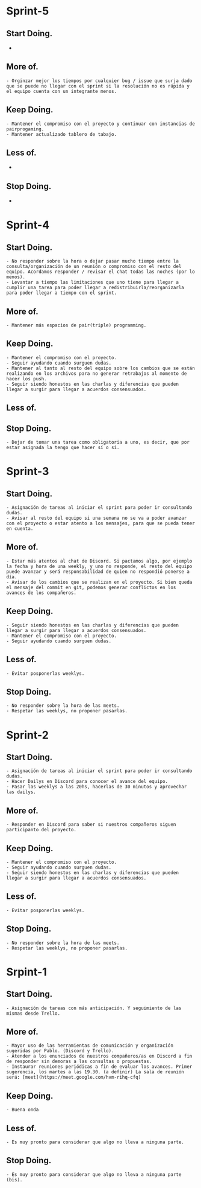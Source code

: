 # Sprint-5

## Start Doing.
-
## More of.
    - Orginzar mejor los tiempos por cualquier bug / issue que surja dado que se puede no llegar con el sprint si la resolución no es rápida y el equipo cuenta con un integrante menos. 
## Keep Doing.
    - Mantener el compromiso con el proyecto y continuar con instancias de pairprogaming.
    - Mantener actualizado tablero de tabajo.
## Less of.
-
## Stop Doing.
-
# Sprint-4

## Start Doing.

    - No responder sobre la hora o dejar pasar mucho tiempo entre la consulta/organización de un reunión o compromiso con el resto del equipo. Acordamos responder / revisar el chat todas las noches (por lo menos).
    - Levantar a tiempo las limitaciones que uno tiene para llegar a cumplir una tarea para poder llegar a redistribuirla/reorganizarla para poder llegar a tiempo con el sprint.

## More of.

    - Mantener más espacios de pair(triple) programming.

## Keep Doing.

    - Mantener el compromiso con el proyecto.
    - Seguir ayudando cuando surguen dudas.
    - Mantener al tanto al resto del equipo sobre los cambios que se están realizando en los archivos para no generar retrabajos al momento de hacer los push.
    - Seguir siendo honestos en las charlas y diferencias que pueden llegar a surgir para llegar a acuerdos consensuados.

## Less of.

## Stop Doing.
    - Dejar de tomar una tarea como obligatoria a uno, es decir, que por estar asignada la tengo que hacer sí o sí.

# Sprint-3

## Start Doing.

    - Asignación de tareas al iniciar el sprint para poder ir consultando dudas.
    - Avisar al resto del equipo si una semana no se va a poder avanzar con el proyecto o estar atento a los mensajes, para que se pueda tener en cuenta.

## More of.

    - Estar más atentos al chat de Discord. Si pactamos algo, por ejemplo la fecha y hora de una weekly, y uno no responde, el resto del equipo puede avanzar y será responsabilidad de quien no respondió ponerse a día.
    - Avisar de los cambios que se realizan en el proyecto. Si bien queda el mensaje del commit en git, podemos generar conflictos en los avances de los compañeros.

## Keep Doing.

    - Seguir siendo honestos en las charlas y diferencias que pueden llegar a surgir para llegar a acuerdos consensuados.
    - Mantener el compromiso con el proyecto.
    - Seguir ayudando cuando surguen dudas.

## Less of.

    - Evitar posponerlas weeklys.

## Stop Doing.

    - No responder sobre la hora de las meets.
    - Respetar las weeklys, no proponer pasarlas.

# Sprint-2

## Start Doing.

    - Asignación de tareas al iniciar el sprint para poder ir consultando dudas.
    - Hacer Dailys en Discord para conocer el avance del equipo.
    - Pasar las weeklys a las 20hs, hacerlas de 30 minutos y aprovechar las dailys.

## More of.

    - Responder en Discord para saber si nuestros compañeros siguen participanto del proyecto.

## Keep Doing.

    - Mantener el compromiso con el proyecto.
    - Seguir ayudando cuando surguen dudas.
    - Seguir siendo honestos en las charlas y diferencias que pueden llegar a surgir para llegar a acuerdos consensuados.

## Less of.

    - Evitar posponerlas weeklys.

## Stop Doing.

    - No responder sobre la hora de las meets.
    - Respetar las weeklys, no proponer pasarlas.

# Srpint-1

## Start Doing.

    - Asignación de tareas con más anticipación. Y seguimiento de las mismas desde Trello.

## More of.

    - Mayor uso de las herramientas de comunicación y organización sugeridas por Pablo. (Discord y Trello).
    - Atender a los enunciados de nuestros compañeros/as en Discord a fin de responder sin demoras a las consultas o propuestas.
    - Instaurar reuniones periódicas a fin de evaluar los avances. Primer sugerencia, los martes a las 19.30. (a definir) La sala de reunión será: [meet](https://meet.google.com/hvm-rihq-cfq)

## Keep Doing.

    - Buena onda

## Less of.

    - Es muy pronto para considerar que algo no lleva a ninguna parte.

## Stop Doing.

    - Es muy pronto para considerar que algo no lleva a ninguna parte (bis).
